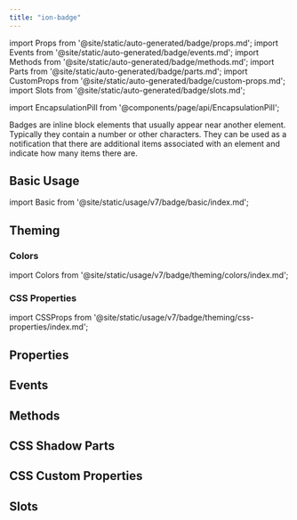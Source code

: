 ```yaml
---
title: "ion-badge"
---
```

import Props from '@site/static/auto-generated/badge/props.md';
import Events from '@site/static/auto-generated/badge/events.md';
import Methods from '@site/static/auto-generated/badge/methods.md';
import Parts from '@site/static/auto-generated/badge/parts.md';
import CustomProps from '@site/static/auto-generated/badge/custom-props.md';
import Slots from '@site/static/auto-generated/badge/slots.md';

<head>
  <title>Badges | ion-badge: iOS & Android App Notification Badge Icons</title>
  <meta name="description" content="Badges are inline block elements that appear near other elements on iOS & Android apps—use ion-badges as notifications that indicate how many items there are." />
</head>

import EncapsulationPill from '@components/page/api/EncapsulationPill';

<EncapsulationPill type="shadow" />

Badges are inline block elements that usually appear near another element. Typically they contain a number or other characters. They can be used as a notification that there are additional items associated with an element and indicate how many items there are.

## Basic Usage

import Basic from '@site/static/usage/v7/badge/basic/index.md';

<Basic />

## Theming

### Colors

import Colors from '@site/static/usage/v7/badge/theming/colors/index.md';

<Colors />

### CSS Properties

import CSSProps from '@site/static/usage/v7/badge/theming/css-properties/index.md';

<CSSProps />

## Properties
<Props />

## Events
<Events />

## Methods
<Methods />

## CSS Shadow Parts
<Parts />

## CSS Custom Properties
<CustomProps />

## Slots
<Slots />
